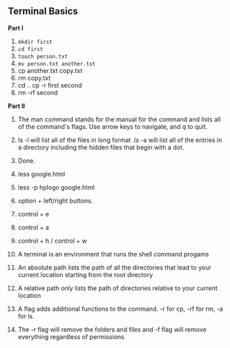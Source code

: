 ## Terminal Basics 
**Part I**

1. `mkdir first` 
2. `cd first` 
3. `touch person.txt`
4. `mv person.txt another.txt`
5. cp another.txt copy.txt
6. rm copy.txt
7. cd .. 
	cp -r first second
8. rm -rf second 

**Part II** 

1. The man command stands for the manual for the command and lists all of the command's flags. Use arrow keys to navigate, and q to quit. 

2. ls -l will list all of the files in long format .ls -a will list all of the entries in a directory including the hidden files that begin with a dot. 

3. Done.

4. less google.html

5. less -p hplogo google.html

6. option + left/right buttons.

7. control + e 

8. control +  a 

9. control + h / control + w 

10. A terminal is an environment that runs the shell command progams

11. An absolute path lists the path of all the directories that lead to your current location starting from the root directory

12. A relative path only lists the path of directories relative to your current location 

13. A flag adds additional functions to the command. -r for cp, -rf for rm, -a for ls.

14. The -r flag will remove the folders and files and -f flag will remove everything regardless of permissions 




	